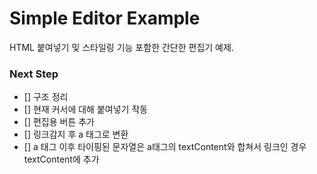 # Simple Editor Example

HTML 붙여넣기 및 스타일링 기능 포함한 간단한 편집기 예제.

### Next Step
- [] 구조 정리
- [] 현재 커서에 대해 붙여넣기 작동
- [] 편집용 버튼 추가
- [] 링크감지 후 a 태그로 변환
- [] a 태그 이후 타이핑된 문자열은 a태그의 textContent와 합쳐서 링크인 경우 textContent에 추가